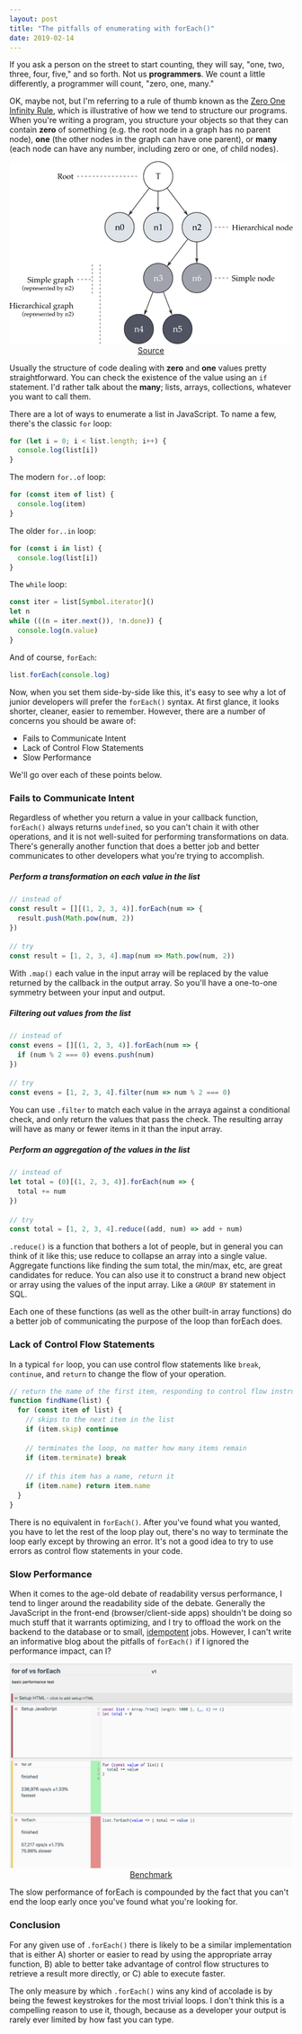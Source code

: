 ```yaml
---
layout: post
title: "The pitfalls of enumerating with forEach()"
date: 2019-02-14
---
```


If you ask a person on the street to start counting, they will say, "one, two, three, four, five," and so forth. Not us <strong>programmers</strong>. We count a little differently, a programmer will count, "zero, one, many."

OK, maybe not, but I'm referring to a rule of thumb known as the [Zero One Infinity Rule](https://en.wikipedia.org/wiki/Zero_one_infinity_rule), which is illustrative of how we tend to structure our programs. When you're writing a program, you structure your objects so that they can contain **zero** of something (e.g. the root node in a graph has no parent node), **one** (the other nodes in the graph can have one parent), or **many** (each node can have any number, including zero or one, of child nodes).

<img src="/assets/graph_inclusionTree.png" alt="Example node graph">

<center><a href="https://www.eclipse.org/elk/documentation/tooldevelopers/graphdatastructure.html" target="_blank">Source</a></center>

Usually the structure of code dealing with **zero** and **one** values pretty straightforward. You can check the existence of the value using an `if` statement. I'd rather talk about the **many**; lists, arrays, collections, whatever you want to call them.

There are a lot of ways to enumerate a list in JavaScript. To name a few, there's the classic `for` loop:

```js
for (let i = 0; i < list.length; i++) {
  console.log(list[i])
}
```

The modern `for..of` loop:

```js
for (const item of list) {
  console.log(item)
}
```

The older `for..in` loop:

```js
for (const i in list) {
  console.log(list[i])
}
```

The `while` loop:

```js
const iter = list[Symbol.iterator]()
let n
while (((n = iter.next()), !n.done)) {
  console.log(n.value)
}
```

And of course, `forEach`:

```js
list.forEach(console.log)
```

Now, when you set them side-by-side like this, it's easy to see why a lot of junior developers will prefer the `forEach()` syntax. At first glance, it looks shorter, cleaner, easier to remember. However, there are a number of concerns you should be aware of:

- Fails to Communicate Intent
- Lack of Control Flow Statements
- Slow Performance

We'll go over each of these points below.

### Fails to Communicate Intent

Regardless of whether you return a value in your callback function, `forEach()` always returns `undefined`, so you can't chain it with other operations, and it is not well-suited for performing transformations on data. There's generally another function that does a better job and better communicates to other developers what you're trying to accomplish.

##### Perform a transformation on each value in the list

```js
// instead of
const result = [][(1, 2, 3, 4)].forEach(num => {
  result.push(Math.pow(num, 2))
})

// try
const result = [1, 2, 3, 4].map(num => Math.pow(num, 2))
```

With `.map()` each value in the input array will be replaced by the value returned by the callback in the output array. So you'll have a one-to-one symmetry between your input and output.

##### Filtering out values from the list

```js
// instead of
const evens = [][(1, 2, 3, 4)].forEach(num => {
  if (num % 2 === 0) evens.push(num)
})

// try
const evens = [1, 2, 3, 4].filter(num => num % 2 === 0)
```

You can use `.filter` to match each value in the arraya against a conditional check, and only return the values that pass the check. The resulting array will have as many or fewer items in it than the input array.

##### Perform an aggregation of the values in the list

```js
// instead of
let total = (0)[(1, 2, 3, 4)].forEach(num => {
  total += num
})

// try
const total = [1, 2, 3, 4].reduce((add, num) => add + num)
```

`.reduce()` is a function that bothers a lot of people, but in general you can think of it like this; use reduce to collapse an array into a single value. Aggregate functions like finding the sum total, the min/max, etc, are great candidates for reduce. You can also use it to construct a brand new object or array using the values of the input array. Like a `GROUP BY` statement in SQL.

Each one of these functions (as well as the other built-in array functions) do a better job of communicating the purpose of the loop than forEach does.

### Lack of Control Flow Statements

In a typical `for` loop, you can use control flow statements like `break`, `continue`, and `return` to change the flow of your operation.

```js
// return the name of the first item, responding to control flow instructions
function findName(list) {
  for (const item of list) {
    // skips to the next item in the list
    if (item.skip) continue

    // terminates the loop, no matter how many items remain
    if (item.terminate) break

    // if this item has a name, return it
    if (item.name) return item.name
  }
}
```

There is no equivalent in `forEach()`. After you've found what you wanted, you have to let the rest of the loop play out, there's no way to terminate the loop early except by throwing an error. It's not a good idea to try to use errors as control flow statements in your code.

### Slow Performance

When it comes to the age-old debate of readability versus performance, I tend to linger around the readability side of the debate. Generally the JavaScript in the front-end (browser/client-side apps) shouldn't be doing so much stuff that it warrants optimizing, and I try to offload the work on the backend to the database or to small, [idempotent](https://joycse06.github.io/blog/2016/09/designing-good-background-jobs-idempotence/) jobs. However, I can't write an informative blog about the pitfalls of `forEach()` if I ignored the performance impact, can I?

<img src="/assets/forEachPerformance.png" alt="Performance Benchmark">
<center><a href="https://jsbench.me/ymjs56639r/1" target="_blank">Benchmark</a></center>

The slow performance of forEach is compounded by the fact that you can't end the loop early once you've found what you're looking for.

### Conclusion

For any given use of `.forEach()` there is likely to be a similar implementation that is either A) shorter or easier to read by using the appropriate array function, B) able to better take advantage of control flow structures to retrieve a result more directly, or C) able to execute faster.

The only measure by which `.forEach()` wins any kind of accolade is by being the fewest keystrokes for the most trivial loops. I don't think this is a compelling reason to use it, though, because as a developer your output is rarely ever limited by how fast you can type.
